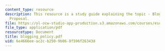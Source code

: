 ```yaml
---
content_type: resource
description: This resource is a study guide explaining the topic - Blogging Policy
  Proposal.
file: https://ol-ocw-studio-app-production.s3.amazonaws.com/courses/esd-68j-communications-and-information-policy-spring-2006/6e4666eeac2cb2509b068f596f26343d_blogging_policy.pdf
file_type: application/pdf
resourcetype: Document
title: blogging_policy.pdf
uid: 6e4666ee-ac2c-b250-9b06-8f596f26343d
---
```

